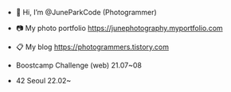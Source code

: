 - 👋 Hi, I’m @JuneParkCode (Photogrammer)
<!-- - 👀 I’m interested in Photography
- 🌱 I’m currently learning Node.js -->
- :camera: My photo portfolio
https://junephotography.myportfolio.com
- :clipboard: My blog
https://photogrammers.tistory.com

- Boostcamp Challenge (web) 21.07~08
- 42 Seoul 22.02~

<!---
JuneParkCode/JuneParkCode is a ✨ special ✨ repository because its `README.md` (this file) appears on your GitHub profile.
You can click the Preview link to take a look at your changes.
--->

